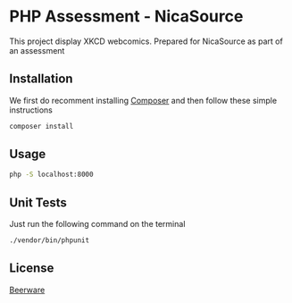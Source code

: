 # PHP Assessment - NicaSource

This project display XKCD webcomics. Prepared for NicaSource as part of an assessment

 
## Installation

We first do recomment installing 
[Composer](https://getcomposer.org/download/) and then follow these simple instructions

```bash
composer install
```

## Usage

```bash
php -S localhost:8000
```

## Unit Tests
Just run the following command on the terminal
```bash
./vendor/bin/phpunit
```

## License
[Beerware](http://en.wikipedia.org/wiki/Beerware)
